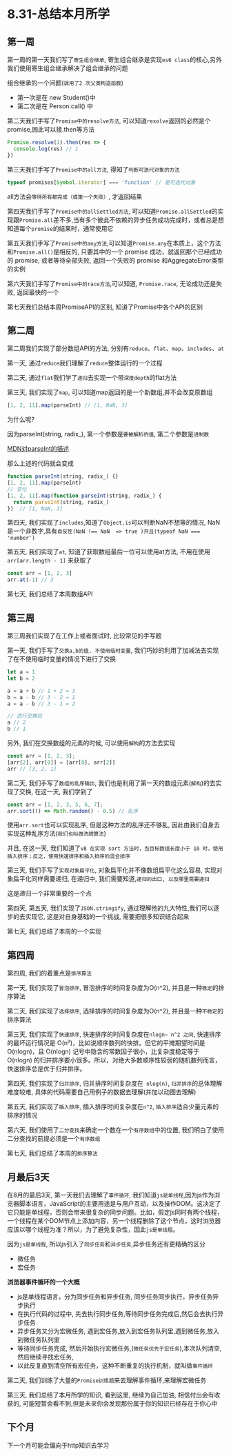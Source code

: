 # 8.31-总结本月所学

## 第一周

第一周的第一天我们写了`寄生组合继承`, 寄生组合继承是实现`es6 class`的核心,另外我们使用寄生组合继承解决了组合继承的问题

组合继承的一个问题(`调用了2 次父类构造函数`)

- 第一次是在 new Student()中
- 第二次是在 Person.call() 中

第二天我们手写了`Promise中的resolve方法`, 可以知道`resolve`返回的必然是个promise,因此可以接.then等方法

```js
Promise.resolve(1).then(res => {
  console.log(res) // 1
})
```

第三天我们手写了`Promise中的all方法`, 得知了`判断可迭代对象的方法`

```js
typeof promises[Symbol.iterator] === 'function' // 是可迭代对象
```

all方法会`等待所有都完成（或第一个失败）`, 才返回结果

第四天我们手写了`Promise中的allSettled方法`, 可以知道`Promise.allSettled`的实现跟`Promise.all`差不多,当有多个彼此不依赖的异步任务成功完成时，或者总是想知道每个`promise`的结果时，通常使用它

第五天我们手写了`Promise中的any方法`,可以知道`Promise.any`在本质上，这个方法和`Promise.all()`是相反的, 只要其中的一个 promise 成功，就返回那个已经成功的 promise, 或者等待全部失败, 返回一个失败的 promise 和AggregateError类型的实例

第六天我们手写了`Promise中的race方法`,可以知道, `Promise.race`,  无论成功还是失败, 返回最快的一个

第七天我们总结本周PromiseAPI的区别, 知道了Promise中各个API的区别

## 第二周

第二周我们实现了部分数组API的方法, 分别有`reduce`、`flat`、`map`、`includes`、`at`

第一天, 通过`reduce`我们理解了`reduce`整体运行的一个过程

第二天, 通过`flat`我们学了`递归`去实现一个带`深度depth`的flat方法

第三天, 我们实现了`map`, 可以知道map返回的是一个新数组,并不会改变原数组

```js
[1, 2, 11].map(parseInt) // [1, NaN, 3]
```

为什么呢?

因为parseInt(string, radix_), 第一个参数是`要被解析的值`, 第二个参数是`进制数`

[MDN对parseInt的描述](https://developer.mozilla.org/zh-CN/docs/Web/JavaScript/Reference/Global_Objects/parseInt)

那么上述的代码就会变成

```js
function parseInt(string, radix_) {}
[1, 2, 11].map(parseInt)
// 变化
[1, 2, 11].map(function parseInt(string, radix_) {
  return parseInt(string, radix_)
})  // [1, NaN, 3]
```

第四天, 我们实现了`includes`,知道了`Object.is`可以判断NaN不想等的情况, NaN是一个非数字,具有`自反性(NaN !== NaN  => true )并且(typeof NaN === 'number')`

第五天, 我们实现了`at`, 知道了获取数组最后一位可以使用at方法, 不用在使用`arr[arr.length - 1]` 来获取了

```js
const arr = [1, 2, 3]
arr.at(-1) // 3
```

第七天, 我们总结了本周数组API

## 第三周

第三周我们实现了在工作上或者面试时, 比较常见的手写题

第一天, 我们手写了`交换a,b的值, 不使用临时变量`, 我们巧妙的利用了加减法去实现了在不使用临时变量的情况下进行了交换

```js
let a = 1
let b = 2

a = a + b // 1 + 2 = 3
b = a - b // 3 - 2 = 1
a = a - b // 3 - 1 = 2

// 进行交换后
a // 2
b // 1
```

另外, 我们在交换数组的元素的时候, 可以使用`解构`的方法去实现

```js
const arr = [1, 2, 3];
[arr[2], arr[0]] = [arr[0], arr[2]]
arr // [3, 2, 1]
```

第二天, 我们手写了`数组的乱序输出`, 我们也是利用了第一天的数组元素(`解构`)的去实现了交换,  在这一天, 我们学到了

```js
const arr = [1, 2, 3, 5, 6, 7];
arr.sort(() => Math.random() - 0.5) // 乱序
```

使用`arr.sort`也可以实现乱序, 但是这种方法的乱序还不够乱, 因此由我们自身去实现这种乱序方法(`我们也叫做洗牌算法`)

并且, 在这一天, 我们知道了`v8 在实现 sort 方法时，当目标数组长度小于 10 时，使用插入排序；反之，使用快速排序和插入排序的混合排序`

第三天, 我们手写了`实现对象扁平化`, 对象扁平化并不像数组扁平化这么容易, 实现对象扁平化同样需要递归, 在递归中, 我们需要知道,`递归的出口, 以及哪里需要递归`

这是递归一个非常重要的一个点

第四天, 第五天, 我们实现了`JSON.stringify`, 通过理解他的九大特性,我们可以逐步的去实现它, 这是对自身基础的一个挑战, 需要把很多知识结合起来

第七天, 我们总结了本周的一个实现

## 第四周

第四周, 我们的着重点是`排序算法`

第一天, 我们实现了`冒泡排序`, 冒泡排序的时间复杂度为O(n^2), 并且是一种`稳定`的排序算法

第二天, 我们实现了`选择排序`, 选择排序的时间复杂度为O(n^2), 并且是一种`不稳定`的排序算法

第三天, 我们实现了`快速排序`, 快速排序的时间复杂度在`nlogn~ n^2 之间`, 快速排序的最坏运行情况是 O(n²)，比如说顺序数列的快排。但它的平摊期望时间是 O(nlogn)，且 O(nlogn) 记号中隐含的常数因子很小，比复杂度稳定等于 O(nlogn) 的归并排序要小很多。所以，对绝大多数顺序性较弱的随机数列而言，快速排序总是优于归并排序。

第四天, 我们实现了`归并排序`, 归并排序时间复杂度在` nlog(n)`, `归并排序`的总体理解难度较难, 具体的代码需要自己用例子的数据去理解(并加以动图去理解)

第五天, 我们实现了`插入排序`, 插入排序时间复杂度在`n^2`, `插入排序`适合少量元素的排序的情况

第六天, 我们使用了`二分查找`来确定一个数在一个`有序数组`中的位置, 我们明白了使用二分查找的前提必须是一个`有序数组`

第七天, 我们总结了本周的`排序算法`

## 月最后3天

在8月的最后3天, 第一天我们去理解了`事件循环`, 我们知道`js是单线程`,因为js作为浏览器脚本语言，JavaScript的主要用途是与用户互动，以及操作DOM。这决定了它只能是单线程，否则会带来很复杂的同步问题。比如，假定js同时有两个线程，一个线程在某个DOM节点上添加内容，另一个线程删除了这个节点，这时浏览器应该以哪个线程为准？所以，为了避免复杂性，因此`js是单线程`。

因为`js是单线程`, 所以js引入了`同步任务`和`异步任务`,异步任务还有更精确的区分

- 微任务
- 宏任务

**浏览器事件循环的一个大概**

- js是单线程语言，分为同步任务和异步任务, 同步任务同步执行，异步任务异步执行
- 在执行代码的过程中, 先去执行同步任务,等待同步任务完成后,然后会去执行异步任务
- 异步任务又分为宏微任务, 遇到宏任务,放入到宏任务队列里,遇到微任务,放入到微任务队列里
- 等待同步任务完成, 然后开始执行宏微任务,(`微任务优先于宏任务`),本次队列清空, 然后继续寻找宏任务,
- 以此反复直到清空所有宏任务，这种不断重复的执行机制，就叫做`事件循环`

第二天, 我们训练了大量的`Promise训练题`来去理解事件循环,来理解宏微任务

第三天, 我们总结了本月所学的知识, 看到这里, 继续为自己加油, 相信付出会有收获的, 可能短暂会看不到,但是未来你会发现那份属于你的知识已经存在于你心中

## 下个月

下一个月可能会偏向于http知识去学习 


